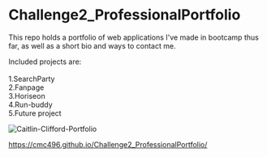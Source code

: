 # Challenge2_ProfessionalPortfolio
This repo holds a portfolio of web applications I've made in bootcamp thus far, as well as a short bio and ways to contact me.

Included projects are:<br>
</br>1.SearchParty
</br>2.Fanpage
</br>3.Horiseon
</br>4.Run-buddy
</br>5.Future project

![Caitlin-Clifford-Portfolio](https://user-images.githubusercontent.com/99096273/159201283-8849b8ce-d102-4fd5-b47c-ecca22def012.png)

https://cmc496.github.io/Challenge2_ProfessionalPortfolio/
